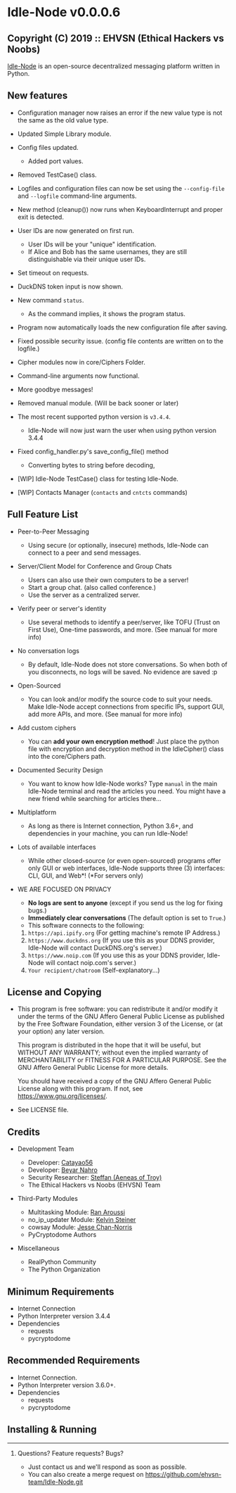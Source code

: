 # Idle-Node v0.0.0.6

## Copyright (C) 2019 :: EHVSN (Ethical Hackers vs Noobs)

[Idle-Node](https://github.com/ehvsn-team/Idle-Node.git) is an open-source decentralized messaging platform written in Python.

## New features

* Configuration manager now raises an error if the new value type is not the same as the old value type.

* Updated Simple Library module.

* Config files updated.
  * Added port values.

* Removed TestCase() class.

* Logfiles and configuration files can now be set using the
`--config-file` and `--logfile` command-line arguments.

* New method (cleanup()) now runs when KeyboardInterrupt and proper exit is detected.

* User IDs are now generated on first run.
  * User IDs will be your "unique" identification.
  * If Alice and Bob has the same usernames, they are still distinguishable via their unique user IDs.

* Set timeout on requests.
* DuckDNS token input is now shown.
* New command `status`.
  * As the command implies, it shows the program status.

* Program now automatically loads the new configuration file after saving.
* Fixed possible security issue. (config file contents are written on to the logfile.)

* Cipher modules now in core/Ciphers Folder.

* Command-line arguments now functional.

* More goodbye messages!

* Removed manual module. (Will be back sooner or later)

* The most recent supported python version is `v3.4.4`.
  * Idle-Node will now just warn the user when using python version 3.4.4

* Fixed config_handler.py's save_config_file() method
  * Converting bytes to string before decoding,

* [WIP] Idle-Node TestCase() class for testing Idle-Node.

* [WIP] Contacts Manager (`contacts` and `cntcts` commands)

## Full Feature List

* Peer-to-Peer Messaging
  * Using secure (or optionally, insecure) methods,
      Idle-Node can connect to a peer and send messages.

* Server/Client Model for Conference and Group Chats
  * Users can also use their own computers to be a server!
  * Start a group chat. (also called conference.)
  * Use the server as a centralized server.

* Verify peer or server's identity
  * Use several methods to identify a peer/server, like TOFU (Trust on First Use),
      One-time passwords, and more. (See manual for more info)

* No conversation logs
  * By default, Idle-Node does not store conversations. So when both of you
      disconnects, no logs will be saved. No evidence are saved :p

* Open-Sourced
  * You can look and/or modify the source code to suit your needs.
      Make Idle-Node accept connections from specific IPs, support GUI, add more APIs,
      and more. (See manual for more info)

* Add custom ciphers
  * You can **add your own encryption method**! Just place the python file with
      encryption and decryption method in the IdleCipher() class into the
      core/Ciphers path.

* Documented Security Design
  * You want to know how Idle-Node works? Type `manual` in the main Idle-Node
      terminal and read the articles you need. You might have a new friend while
      searching for articles there...

* Multiplatform
  * As long as there is Internet connection, Python 3.6+, and dependencies in your
      machine, you can run Idle-Node!

* Lots of available interfaces
  * While other closed-source (or even open-sourced) programs offer only GUI or web
      interfaces, Idle-Node supports three (3) interfaces: CLI, GUI, and Web\*!
      (\*For servers only)

* WE ARE FOCUSED ON PRIVACY
  * **No logs are sent to anyone** (except if you send us the log for fixing bugs.)
  * **Immediately clear conversations** (The default option is set to ``True``.)
  * This software connects to the following:
  01. ``https://api.ipify.org`` (For getting machine's remote IP Address.)
  02. ``https://www.duckdns.org`` (If you use this as your DDNS provider, Idle-Node will contact DuckDNS.org's server.)
  03. ``https://www.noip.com`` (If you use this as your DDNS provider, Idle-Node will contact noip.com's server.)
  04. ``Your recipient/chatroom`` (Self-explanatory...)

## License and Copying

* This program is free software: you can redistribute it and/or modify
  it under the terms of the GNU Affero General Public License as
  published by the Free Software Foundation, either version 3 of the
  License, or (at your option) any later version.

  This program is distributed in the hope that it will be useful,
  but WITHOUT ANY WARRANTY; without even the implied warranty of
  MERCHANTABILITY or FITNESS FOR A PARTICULAR PURPOSE.  See the
  GNU Affero General Public License for more details.

  You should have received a copy of the GNU Affero General Public License
  along with this program.  If not, see <https://www.gnu.org/licenses/>.

* See LICENSE file.

## Credits

* Development Team
  * Developer: [Catayao56](https://github.com/Catayao56)
  * Developer: [Beyar Nahro](https://github.com/Beyarz)
  * Security Researcher: [Steffan (Aeneas of Troy)](https://github.com/aeneasoftroy)
  * The Ethical Hackers vs Noobs (EHVSN) Team

* Third-Party Modules
  * Multitasking Module: [Ran Aroussi](https://github.com/ranaroussi/multitasking)
  * no_ip_updater Module: [Kelvin Steiner](kelvinsteinersantos@gmail.com)
  * cowsay Module: [Jesse Chan-Norris](http://www.nog.net/~tony/warez/cowsay.shtml)
  * PyCryptodome Authors

* Miscellaneous
  * RealPython Community
  * The Python Organization

## Minimum Requirements

* Internet Connection
* Python Interpreter version 3.4.4
* Dependencies
  * requests
  * pycryptodome

## Recommended Requirements

* Internet Connection.
* Python Interpreter version 3.6.0+.
* Dependencies
  * requests
  * pycryptodome

## Installing & Running

------------------------
1. Questions? Feature requests? Bugs?

      - Just contact us and we'll respond as soon as possible.
      - You can also create a merge request on https://github.com/ehvsn-team/Idle-Node.git
